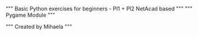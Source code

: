 """ Basic Python exercises for beginners -  PI1 + PI2 NetAcad based """
""" Pygame Module """

""" Created by Mihaela """
